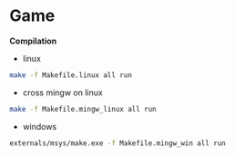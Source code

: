 # Game

**Compilation** 
 + linux
```sh
make -f Makefile.linux all run
```

 + cross mingw on linux
```sh
make -f Makefile.mingw_linux all run
```

 + windows
```sh
externals/msys/make.exe -f Makefile.mingw_win all run
```

